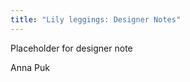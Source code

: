 ```yaml
---
title: "Lily leggings: Designer Notes"
---
```


<Fixme>
Placeholder for designer note
</Fixme>

Anna Puk